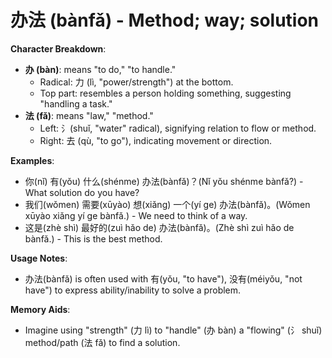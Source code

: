 # **办法 (bànfǎ) - Method; way; solution**

**Character Breakdown**:  
- **办 (bàn)**: means "to do," "to handle."
  - Radical: 力 (lì, "power/strength") at the bottom.
  - Top part: resembles a person holding something, suggesting "handling a task."  
- **法 (fǎ)**: means "law," "method."
  - Left: 氵(shuǐ, "water" radical), signifying relation to flow or method.
  - Right: 去 (qù, "to go"), indicating movement or direction.

**Examples**:  
- 你(nǐ) 有(yǒu) 什么(shénme) 办法(bànfǎ)？(Nǐ yǒu shénme bànfǎ?) - What solution do you have?  
- 我们(wǒmen) 需要(xūyào) 想(xiǎng) 一个(yí ge) 办法(bànfǎ)。(Wǒmen xūyào xiǎng yí ge bànfǎ.) - We need to think of a way.  
- 这是(zhè shì) 最好的(zuì hǎo de) 办法(bànfǎ)。(Zhè shì zuì hǎo de bànfǎ.) - This is the best method.

**Usage Notes**:  
- 办法(bànfǎ) is often used with 有(yǒu, "to have"), 没有(méiyǒu, "not have") to express ability/inability to solve a problem.

**Memory Aids**:  
- Imagine using "strength" (力 lì) to "handle" (办 bàn) a "flowing" (氵 shuǐ) method/path (法 fǎ) to find a solution.